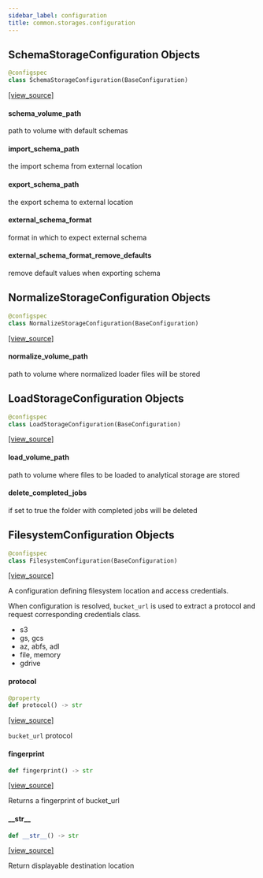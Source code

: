 ```yaml
---
sidebar_label: configuration
title: common.storages.configuration
---
```


## SchemaStorageConfiguration Objects

```python
@configspec
class SchemaStorageConfiguration(BaseConfiguration)
```

[[view_source]](https://github.com/dlt-hub/dlt/blob/30d0f64fb2cdbacc2e88fdb304371650f417e1f0/dlt/common/storages/configuration.py#L15)

#### schema\_volume\_path

path to volume with default schemas

#### import\_schema\_path

the import schema from external location

#### export\_schema\_path

the export schema to external location

#### external\_schema\_format

format in which to expect external schema

#### external\_schema\_format\_remove\_defaults

remove default values when exporting schema

## NormalizeStorageConfiguration Objects

```python
@configspec
class NormalizeStorageConfiguration(BaseConfiguration)
```

[[view_source]](https://github.com/dlt-hub/dlt/blob/30d0f64fb2cdbacc2e88fdb304371650f417e1f0/dlt/common/storages/configuration.py#L28)

#### normalize\_volume\_path

path to volume where normalized loader files will be stored

## LoadStorageConfiguration Objects

```python
@configspec
class LoadStorageConfiguration(BaseConfiguration)
```

[[view_source]](https://github.com/dlt-hub/dlt/blob/30d0f64fb2cdbacc2e88fdb304371650f417e1f0/dlt/common/storages/configuration.py#L37)

#### load\_volume\_path

path to volume where files to be loaded to analytical storage are stored

#### delete\_completed\_jobs

if set to true the folder with completed jobs will be deleted

## FilesystemConfiguration Objects

```python
@configspec
class FilesystemConfiguration(BaseConfiguration)
```

[[view_source]](https://github.com/dlt-hub/dlt/blob/30d0f64fb2cdbacc2e88fdb304371650f417e1f0/dlt/common/storages/configuration.py#L49)

A configuration defining filesystem location and access credentials.

When configuration is resolved, `bucket_url` is used to extract a protocol and request corresponding credentials class.
* s3
* gs, gcs
* az, abfs, adl
* file, memory
* gdrive

#### protocol

```python
@property
def protocol() -> str
```

[[view_source]](https://github.com/dlt-hub/dlt/blob/30d0f64fb2cdbacc2e88fdb304371650f417e1f0/dlt/common/storages/configuration.py#L74)

`bucket_url` protocol

#### fingerprint

```python
def fingerprint() -> str
```

[[view_source]](https://github.com/dlt-hub/dlt/blob/30d0f64fb2cdbacc2e88fdb304371650f417e1f0/dlt/common/storages/configuration.py#L93)

Returns a fingerprint of bucket_url

#### \_\_str\_\_

```python
def __str__() -> str
```

[[view_source]](https://github.com/dlt-hub/dlt/blob/30d0f64fb2cdbacc2e88fdb304371650f417e1f0/dlt/common/storages/configuration.py#L99)

Return displayable destination location


